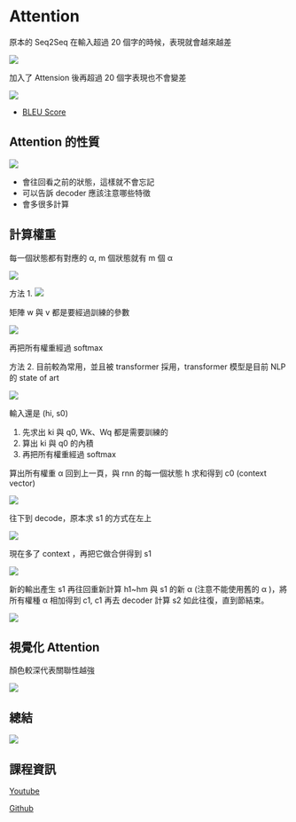 # Attention

原本的 Seq2Seq 在輸入超過 20 個字的時候，表現就會越來越差

![](https://i.imgur.com/wTm1j1N.png)

加入了 Attension 後再超過 20 個字表現也不會變差

![](https://i.imgur.com/hVYZvfs.png)

* [BLEU Score](https://zh.wikipedia.org/zh-tw/%E9%9B%99%E8%AA%9E%E6%9B%BF%E6%8F%9B%E8%A9%95%E6%B8%AC?msclkid=a0953856afcd11ec85b5d3f7c1e89d0a)

## Attention 的性質

![](https://i.imgur.com/M4fjSCc.png)

* 會往回看之前的狀態，這樣就不會忘記
* 可以告訴 decoder 應該注意哪些特徵
* 會多很多計算

## 計算權重

每一個狀態都有對應的 α, m 個狀態就有 m 個 α

![](https://i.imgur.com/UnUmJnf.png)

方法 1. 
![](https://i.imgur.com/TAJ8qdg.png)

矩陣 w 與 v 都是要經過訓練的參數

![](https://i.imgur.com/NtyTy33.png)

再把所有權重經過 softmax

方法 2. 目前較為常用，並且被 transformer 採用，transformer 模型是目前 NLP 的 state of art

![](https://i.imgur.com/w5byHrQ.png)

輸入還是 (hi, s0)

1. 先求出 ki 與 q0, Wk、Wq 都是需要訓練的
2. 算出 ki 與 q0 的內積
3. 再把所有權重經過 softmax


算出所有權重 α 回到上一頁，與 rnn 的每一個狀態 h 求和得到 c0 (context vector)

![](https://i.imgur.com/oEnXXal.png)

往下到 decode，原本求 s1 的方式在左上

![](https://i.imgur.com/6yPITKQ.png)

現在多了 context ，再把它做合併得到 s1

![](https://i.imgur.com/WoKjXHQ.png)

新的輸出產生 s1 再往回重新計算 h1~hm 與 s1 的新 α (注意不能使用舊的 α )，將所有權種 α 相加得到 c1, c1 再去 decoder 計算 s2 如此往復，直到節結束。

![](https://i.imgur.com/g2UIof8.png)

## 視覺化 Attention

顏色較深代表關聯性越強

![](https://i.imgur.com/FgOAI3D.png)


## 總結

![](https://i.imgur.com/ApWYsJY.png)


## 課程資訊

[Youtube](https://www.youtube.com/watch?v=XhWdv7ghmQQ&list=PLvOO0btloRnuTUGN4XqO85eKPeFSZsEqK&index=8)

[Github](https://github.com/wangshusen/DeepLearning/tree/master/LectureNotes)